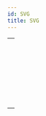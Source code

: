 ```yaml
---
id: SVG
title: SVG
---
```

||
|---|
|[<!-- INCLUDE #_command_.SVG EXPORT TO PICTURE.Syntax -->](../../commands-legacy/svg-export-to-picture)<br/><!-- INCLUDE #_command_.SVG EXPORT TO PICTURE.Summary -->|
|[<!-- INCLUDE #_command_.SVG Find element ID by coordinates.Syntax -->](../../commands-legacy/svg-find-element-id-by-coordinates)<br/><!-- INCLUDE #_command_.SVG Find element ID by coordinates.Summary -->|
|[<!-- INCLUDE #_command_.SVG Find element IDs by rect.Syntax -->](../../commands-legacy/svg-find-element-ids-by-rect)<br/><!-- INCLUDE #_command_.SVG Find element IDs by rect.Summary -->|
|[<!-- INCLUDE #_command_.SVG GET ATTRIBUTE.Syntax -->](../../commands-legacy/svg-get-attribute)<br/><!-- INCLUDE #_command_.SVG GET ATTRIBUTE.Summary -->|
|[<!-- INCLUDE #_command_.SVG SET ATTRIBUTE.Syntax -->](../../commands-legacy/svg-set-attribute)<br/><!-- INCLUDE #_command_.SVG SET ATTRIBUTE.Summary -->|
|[<!-- INCLUDE #_command_.SVG SHOW ELEMENT.Syntax -->](../../commands-legacy/svg-show-element)<br/><!-- INCLUDE #_command_.SVG SHOW ELEMENT.Summary -->|
